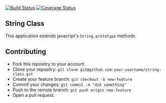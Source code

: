 [![Build Status](https://travis-ci.org/andela-aatanda/checkpoint2-string-class.svg?branch=development)](https://travis-ci.org/andela-aatanda/checkpoint2-string-class)
[![Coverage Status](https://coveralls.io/repos/github/andela-aatanda/checkpoint2-string-class/badge.svg?branch=development)](https://coveralls.io/github/andela-aatanda/checkpoint2-string-class?branch=development)

## String Class
This application extends javacript's `String.prototype` methods

## Contributing

- Fork this repositry to your account.
- Clone your repositry: `git clone git@github.com:your-username/string-class.git`
- Create your feature branch: `git checkout -b new-feature`
- Commit your changes: `git commit -m "did something"`
- Push to the remote branch: `git push origin new-feature`
- Open a pull request.
